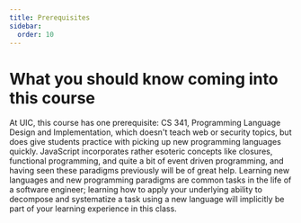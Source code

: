 ```yaml
---
title: Prerequisites
sidebar:
  order: 10
---
```


# What you should know coming into this course

At UIC, this course has one prerequisite: CS 341, Programming Language Design and Implementation, which doesn't teach web or security topics, but does give students practice with picking up new programming languages quickly. JavaScript incorporates rather esoteric concepts like closures, functional programming, and quite a bit of event driven programming, and having seen these paradigms previously will be of great help. Learning new languages and new programming paradigms are common tasks in the life of a software engineer; learning how to apply your underlying ability to decompose and systematize a task using a new language will implicitly be part of your learning experience in this class.
